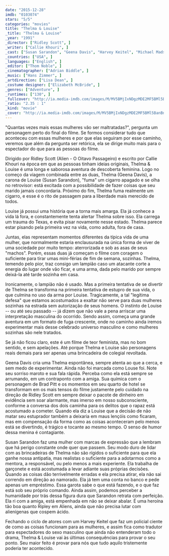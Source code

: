 ```yaml
---
date: "2015-12-28"
imdb: "0103074"
stars: "5/5"
categories: "movies"
title: "Thelma & Louise"
_title: "Thelma & Louise"
_year: "1991"
_director: ["Ridley Scott", ]
_writer: ["Callie Khouri", ]
_cast: ["Susan Sarandon", "Geena Davis", "Harvey Keitel", "Michael Madsen", "Christopher McDonald", "Stephen Tobolowsky", "Brad Pitt", "Timothy Carhart", "Lucinda Jenney", ]
_countries: ["USA", ]
_languages: ["English", ]
_editor: ["Thom Noble", ]
_cinematographer: ["Adrian Biddle", ]
_music: ["Hans Zimmer", ]
_artdirection: ["Lisa Dean", ]
_costume designer: ["Elizabeth McBride", ]
_genres: ["Adventure", ]
_runtimes: ["130", ]
_fullcover: "http://ia.media-imdb.com/images/M/MV5BMjIxNDgzMDE2MF5BMl5BanBnXkFtZTcwNzY5NTk1NA@@.jpg"
_ratio: "2.35 : 1"
_kind: "movie"
_cover: "http://ia.media-imdb.com/images/M/MV5BMjIxNDgzMDE2MF5BMl5BanBnXkFtZTcwNzY5NTk1NA@@._V1._SX94_SY140_.jpg"
---
```

"Quantas vezes mais essas mulheres vão ser maltratadas?", pergunta um personagem perto do final do filme. Se formos considerar tudo que aconteceu com essas mulheres e por que elas seguiram por esse caminho, veremos que além da pergunta ser retórica, ela se dirige muito mais para o espectador do que para as pessoas do filme.

Dirigido por Ridley Scott (Alien - O Oitavo Passageiro) e escrito por Callie Khouri na época em que as pessoas tinham ideias originais, Thelma & Louise é uma longa e saborosa aventura de descoberta feminina. Logo no começo da viagem combinada entre as duas, Thelma (Geena Davis), a carona de Louise (Susan Sarandon), "fuma" um cigarro apagado e se olha no retrovisor: está excitada com a possibilidade de fazer coisas que seu marido jamais concordaria. Próximo do fim, Thelma fuma realmente um cigarro, e esse é o rito de passagem para a liberdade mais merecido de todos.

Louise já possui uma história que a torna mais amarga. Ela já conhece a vida lá fora, e constantemente tenta alertar Thelma sobre isso. Ela carrega um trauma do Texas, e evita pisar novamente nesse estado. Thelma parece estar pisando pela primeira vez na vida, como adulta, fora de casa.

Juntas, elas representam momentos diferentes da típica vida de uma mulher, que normalmente estaria enclausurada na única forma de viver de uma sociedade por muito tempo: aterrorizada e sob as asas de seus "machos". Porém, essas duas já começam o filme com coragem o suficiente para tirar umas mini-férias de fim de semana, sozinhas. Thelma, temendo pelo pior, traz consigo um lampião caso um atacante corte a energia do lugar onde vão ficar, e uma arma, dada pelo marido por sempre deixá-la até tarde sozinha em casa.

Ironicamente, o lampião não é usado. Mas a primeira tentativa de se divertir de Thelma se transforma na primeira tentativa de estupro de sua vida, o que culmina no uso da arma por Louise. Tragicamente, a tal "legítima defesa" que estamos acostumados a exaltar não serve para duas mulheres sozinhas na estrada sem autorização de seus homens. O instinto de Louise -- ou até seu passado -- já dizem que não vale a pena arriscar uma interpretação masculina do ocorrido. Sendo assim, começa uma grande aventura em um formato de fuga crescente, onde no caminho ainda iremos experimentar mais desse celebrado universo masculino e como mulheres sozinhas são nele tratados.

Se já não ficou claro, este é um filme de teor feminista, mas no bom sentido, e sem apelações. Até porque Thelma e Louise são personagens reais demais para ser apenas uma brincadeira de colegial revoltada.

Geena Davis cria uma Thelma espontânea, sempre atenta ao que a cerca, e sem medo de experimentar. Ainda não foi marcada como Louse foi. Note seu sorriso maroto e sua fala rápida. Perceba como ela está sempre se arrumando, em um contraponto com a amiga. Sua química com o personagem de Brad Pitt e os momentos em seu quarto de hotel se transformam em os mais tensos do filme justamente pelo cuidado na direção de Ridley Scott em sempre deixar o pacote de dinheiro em evidência sem soar alarmante, mas imerso em nosso subconsciente, conforme a conversa dos dois caminha para os delitos que o rapaz está acostumado a cometer. Quando ela diz a Louise que a decisão de não matar seu estuprador também a deixaria em maus lençóis como ficaram, mas em compensação da forma como as coisas aconteceram pelo menos está se divertindo, é trágico e tocante ao mesmo tempo. O senso de humor dessa menina é contagiante.

Susan Sarandon faz uma mulher com marcas de expressão que a lembram que há perigo constante onde quer que passem. Seu modo duro de lidar com as brincadeiras de Thelma não são rígidos o suficiente para que ela ganhe nossa antipatia, mas realistas o suficiente para a adotarmos como a mentora, a responsável, ou pelo menos a mais experiente. Ela trabalha de garçonete e está acostumada a levar adiante suas próprias decisões. Quando as coisas dão terrivelmente erradas e ela precisa atirar, ela não sai correndo em direção ao namorado. Ela já tem uma conta no banco e pede apenas um empréstimo. Essa garota sabe o que está fazendo, e o que faz está sob seu próprio comando. Ainda assim, podemos perceber a humanidade por trás dessa figura dura que Sarandon retrata com perfeição. Ela ri com a amiga, está empenhada em não se deixar abalar. É uma heroína tão boa quanto Ripley em Aliens, ainda que não precisa lutar com alienígenas que cospem ácido.

Fechando o ciclo de atores com um Harvey Keitel que faz um policial ciente de como as coisas funcionam para as mulheres, e assim fica como tradutor para espectadores do sexo masculino que ainda não entenderam todo o drama, Thelma & Louise vai às últimas consequências para provar o seu ponto. Seu maior feito é provar para nós que tudo aquilo tristemente poderia ter acontecido.
